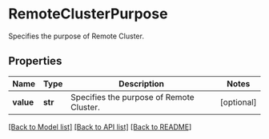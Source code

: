 # RemoteClusterPurpose

Specifies the purpose of Remote Cluster.

## Properties
Name | Type | Description | Notes
------------ | ------------- | ------------- | -------------
**value** | **str** | Specifies the purpose of Remote Cluster. | [optional] 

[[Back to Model list]](../README.md#documentation-for-models) [[Back to API list]](../README.md#documentation-for-api-endpoints) [[Back to README]](../README.md)



